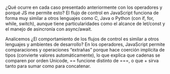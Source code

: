 ¿Qué ocurre en cada caso presentado anteriormente con los operadores y porqué JS me permite esto?
El flujo de control en JavaScript funciona de forma muy similar a otros lenguajes como C, Java o Python (con if, for, while, switch), aunque tiene particularidades como el alcance de let/const y el manejo de asincronía con async/await.

Analicemos ¿El comportamiento de los flujos de control es similar a otros lenguajes y ambientes de desarrollo?
En los operadores, JavaScript permite comparaciones y operaciones “extrañas” porque hace coerción implícita de tipos (convierte valores automáticamente), lo que explica que cadenas se comparen por orden Unicode, == funcione distinto de ===, o que + sirva tanto para sumar como para concatenar.